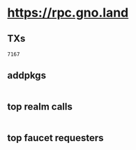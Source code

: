 # https://rpc.gno.land

## TXs
```
7167
```

## addpkgs
```
```

## top realm calls
```
```

## top faucet requesters
```
```

